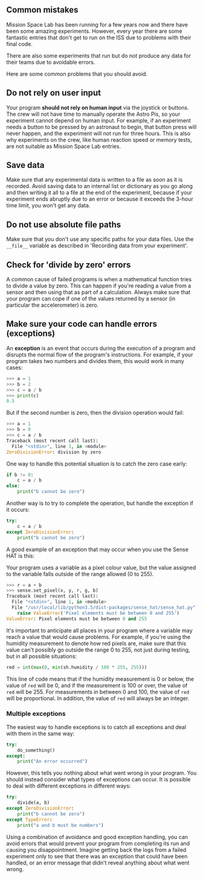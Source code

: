 ## Common mistakes

Mission Space Lab has been running for a few years now and there have been some amazing experiments. However, every year there are some fantastic entries that don't get to run on the ISS due to problems with their final code.

There are also some experiments that run but do not produce any data for their teams due to avoidable errors.

Here are some common problems that you should avoid.

## Do not rely on user input

Your program **should not rely on human input** via the joystick or buttons. The crew will not have time to manually operate the Astro Pis, so your experiment cannot depend on human input. For example, if an experiment needs a button to be pressed by an astronaut to begin, that button press will never happen, and the experiment will not run for three hours. This is also why experiments on the crew, like human reaction speed or memory tests, are not suitable as Mission Space Lab entries.

## Save data

Make sure that any experimental data is written to a file as soon as it is recorded. Avoid saving data to an internal list or dictionary as you go along and then writing it all to a file at the end of the experiment, because if your experiment ends abruptly due to an error or because it exceeds the 3-hour time limit, you won't get any data.

## Do not use absolute file paths

Make sure that you don't use any specific paths for your data files. Use the `__file__` variable as described in 'Recording data from your experiment'.

## Check for 'divide by zero' errors

A common cause of failed programs is when a mathematical function tries to divide a value by zero. This can happen if you're reading a value from a sensor and then using that as part of a calculation. Always make sure that your program can cope if one of the values returned by a sensor (in particular the accelerometer) is zero.

## Make sure your code can handle errors (exceptions)

An **exception** is an event that occurs during the execution of a program and disrupts the normal flow of the program's instructions. For example, if your program takes two numbers and divides them, this would work in many cases:

```python
>>> a = 1
>>> b = 2
>>> c = a / b
>>> print(c)
0.5
```
But if the second number is zero, then the division operation would fail:

```python
>>> a = 1
>>> b = 0
>>> c = a / b
Traceback (most recent call last):
  File "<stdin>", line 1, in <module>
ZeroDivisionError: division by zero
```

One way to handle this potential situation is to catch the zero case early:

```python
if b != 0:
    c = a / b
else:
    print("b cannot be zero")
```

Another way is to try to complete the operation, but handle the exception if it occurs:

```python
try:
    c = a / b
except ZeroDivisionError:
    print("b cannot be zero")
```

A good example of an exception that may occur when you use the Sense HAT is this:

Your program uses a variable as a pixel colour value, but the value assigned to the variable falls outside of the range allowed (0 to 255).

```python
>>> r = a + b
>>> sense.set_pixel(x, y, r, g, b)
Traceback (most recent call last):
  File "<stdin>", line 1, in <module>
  File "/usr/local/lib/python3.5/dist-packages/sense_hat/sense_hat.py", line 399, in set_pixel
    raise ValueError('Pixel elements must be between 0 and 255')
ValueError: Pixel elements must be between 0 and 255
```

It's important to anticipate all places in your program where a variable may reach a value that would cause problems. For example, if you're using the humidity measurement to denote how red pixels are, make sure that this value can't possibly go outside the range 0 to 255, not just during testing, but in all possible situations:

```python
red = int(max(0, min(sh.humidity / 100 * 255, 255)))
```

This line of code means that if the humidity measurement is 0 or below, the value of `red` will be 0, and if the measurement is 100 or over, the value of `red` will be 255. For measurements in between 0 and 100, the value of `red` will be proportional. In addition, the value of `red` will always be an integer.

### Multiple exceptions

The easiest way to handle exceptions is to catch all exceptions and deal with them in the same way:

```python
try:
    do_something()
except:
    print("An error occurred")
```

However, this tells you nothing about what went wrong in your program. You should instead consider what types of exceptions can occur. It is possible to deal with different exceptions in different ways:

```python
try:
    divide(a, b)
except ZeroDivisionError:
    print("b cannot be zero")
except TypeError:
    print("a and b must be numbers")
```

Using a combination of avoidance and good exception handling, you can avoid errors that would prevent your program from completing its run and causing you disappointment. Imagine getting back the logs from a failed experiment only to see that there was an exception that could have been handled, or an error message that didn't reveal anything about what went wrong.
